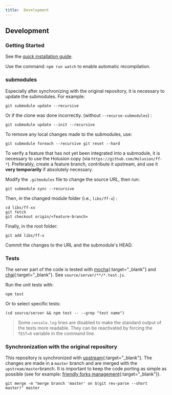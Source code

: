 ```yaml
---
title:  Development 
---
```


## Development

### Getting Started

See the [quick installation guide](/fr/doc/hosting/deployment).

Use the command: `npm run watch` to enable automatic recompilation.

### submodules

Especially after synchronizing with the original repository, it is necessary to update the submodules. For example:

```
git submodule update --recursive
```

Or if the clone was done incorrectly. (without `--recurse-submodules`) :

```
git submodule update --init --recursive
```

To remove any local changes made to the submodules, use:

```
git submodule foreach --recursive git reset --hard
```

To verify a feature that has not yet been integrated into a submodule, it is necessary to use the Holusion copy (via `https://github.com/Holusion/ff-*`). Preferably, create a feature branch, contribute it upstream, and use it **very temporarily** if absolutely necessary.

Modify the `.gitmodules` file to change the source URL, then run:

    git submodule sync --recursive

Then, in the changed module folder (i.e., `libs/ff-x`) :
```
cd libs/ff-xx
git fetch
git checkout origin/<feature-branch>
```

Finally, in the root folder:
```
git add libs/ff-x
```

Commit the changes to the URL and the submodule's HEAD.

### Tests

The server part of the code is tested with [mocha](https://mochajs.org/){:target="_blank"} and [chai](https://www.chaijs.com/){:target="_blank"}. See `source/server/**/*.test.js`.

Run the unit tests with:

```
npm test
```

Or to select specific tests:

```
(cd source/server && npm test -- --grep "test name")
```

 > Some `console.log` lines are disabled to make the standard output of the tests more readable. They can be reactivated by forcing the `TEST=0` variable in the command line.

### Synchronization with the original repository

This repository is synchronized with [upstream](https://github.com/Smithsonian/dpo-voyager){:target="_blank"}. The changes are made in a `master` branch and are merged with the `upstream/master`branch. It is important to keep the code porting as simple as possible (see for example: [friendly forks management](https://github.blog/2022-05-02-friend-zone-strategies-friendly-fork-management/#git-for-windows-git){:target="_blank"}).

```
git merge -m "merge branch 'master' on $(git rev-parse --short master)" master
```